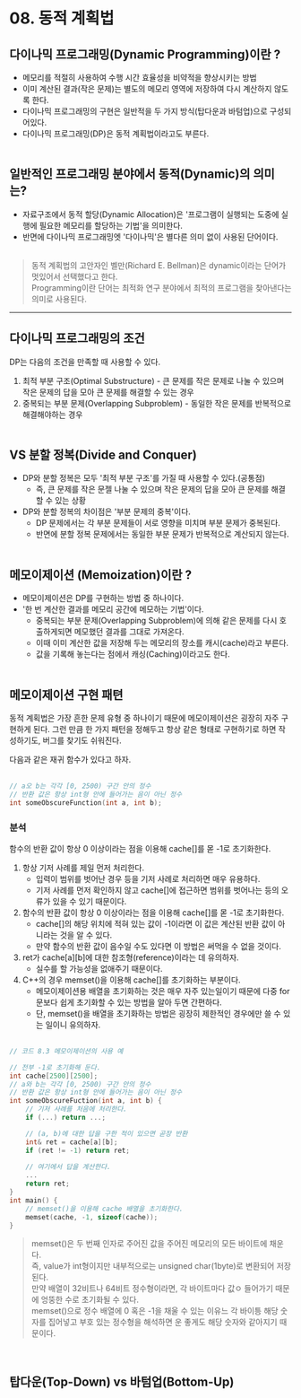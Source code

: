 # 08. 동적 계획법

## 다이나믹 프로그래밍(Dynamic Programming)이란 ?

- 메모리를 적절히 사용하여 수행 시간 효율성을 비약적을 향상시키는 방법
- 이미 계산된 결과(작은 문제)는 별도의 메모리 영역에 저장하여 다시 계산하지 않도록 한다.
- 다이나믹 프로그래밍의 구현은 일반적을 두 가지 방식(탑다운과 바텀업)으로 구성되어있다.
- 다이나믹 프로그래밍(DP)은 동적 계획법이라고도 부른다.
<br><br>

## 일반적인 프로그래밍 분야에서 동적(Dynamic)의 의미는?

- 자료구조에서 동적 할당(Dynamic Allocation)은 '프로그램이 실행되는 도중에 실행에 필요한 메모리를 할당하는 기법'을 의미한다.
- 반면에 다이나믹 프로그래밍엣 '다이나믹'은 별다른 의미 없이 사용된 단어이다.
<br><br>

> 동적 계획법의 고안자인 벨만(Richard E. Bellman)은 dynamic이라는 단어가 멋있어서 선택했다고 한다. <br>
    Programming이란 단어는 최적화 연구 분야에서 최적의 프로그램을 찾아낸다는 의미로 사용된다. <br>

---

## 다이나믹 프로그래밍의 조건

DP는 다음의 조건을 만족할 때 사용할 수 있다.
    
  1. 최적 부분 구조(Optimal Substructure)
    - 큰 문제를 작은 문제로 나눌 수 있으며 작은 문제의 답을 모아 큰 문제를 해결할 수 있는 경우
  2. 중복되는 부분 문제(Overlapping Subproblem)
    - 동일한 작은 문제를 반복적으로 해결해야하는 경우
<br><br>

## VS 분할 정복(Divide and Conquer)

- DP와 분할 정복은 모두 '최적 부분 구조'를 가질 때 사용할 수 있다.(공통점)
  - 즉, 큰 문제를 작은 문젤 나눌 수 있으며 작은 문제의 답을 모아 큰 문제를 해결할 수 있는 상황
- DP와 분할 정복의 차이점은 '부분 문제의 중복'이다.
  - DP 문제에서는 각 부분 문제들이 서로 영향을 미치며 부분 문제가 중복된다.
  - 반면에 분할 정복 문제에서는 동일한 부분 문제가 반복적으로 계산되지 않는다.
<br><br>

## 메모이제이션 (Memoization)이란 ?

- 메모이제이션은 DP를 구현하는 방법 중 하나이다.
- '한 번 계산한 결과를 메모리 공간에 메모하는 기법'이다.
  - 중복되는 부분 문제(Overlapping Subproblem)에 의해 같은 문제를 다시 호출하게되면 메모했던 결과를 그대로 가져온다.
  - 이때 이미 계산한 값을 저장해 두는 메모리의 장소를 캐시(cache)라고 부른다.
  - 값을 기록해 놓는다는 점에서 캐싱(Caching)이라고도 한다.
<br><br>

## 메모이제이션 구현 패텬

동적 계획법은 가장 흔한 문제 유형 중 하나이기 때문에 메모이제이션은 굉장히 자주 구현하게 된다.
그런 만큼 한 가지 패턴을 정해두고 항상 같은 형태로 구현하기로 하면 작성하기도, 버그를 찾기도 쉬워진다.

다음과 같은 재귀 함수가 있다고 하자.
<br><br>
```c++
// a오 b는 각각 [0, 2500) 구간 안의 정수
// 반환 값은 항상 int형 안에 들어가는 음이 아닌 정수
int someObscureFunction(int a, int b);
```

### 분석
함수의 반환 값이 항상 0 이상이라는 점을 이용해 cache[]를 몯 -1로 초기화한다.
1. 항상 기저 사례를 제일 먼저 처리한다.
    - 입력이 범위를 벗어난 경우 등을 기저 사례로 처리하면 매우 유용하다.
    - 기저 사례를 먼저 확인하지 않고 cache[]에 접근하면 범위를 벗어나는 등의 오류가 있을 수 있기 때문이다.
2. 함수의 반환 값이 항상 0 이상이라는 점을 이용해 cache[]를 몯 -1로 초기화한다.
    - cache[]의 해당 위치에 적혀 있는 값이 -1이라면 이 값은 계산된 반환 값이 아니라는 것을 알 수 있다.
    - 만약 함수의 반환 값이 음수일 수도 있다면 이 방법은 써먹을 수 없을 것이다.
3. ret가 cache[a][b]에 대한 참조형(reference)이라는 데 유의하자.
    - 실수를 할 가능성을 없애주기 때문이다.
4. C++의 경우 memset()을 이용해 cache[]를 초기화하는 부분이다.
    - 메모이제이션용 배열을 초기화하는 것은 매우 자주 있는일이기 때문에 다중 for문보다 쉽게 초기화할 수 있는 방법을 알아 두면 간편하다.
    - 단, memset()을 배열을 초기화하는 방법은 굉장히 제한적인 경우에만 쓸 수 있는 일이니 유의하자.
<br><br>
```c++
// 코드 8.3 메모이제이션의 사용 예

// 전부 -1로 초기화해 둔다.
int cache[2500][2500];
// a와 b는 각각 [0, 2500) 구간 안의 정수
// 반환 값은 항상 int형 안에 들어가는 음이 아닌 정수
int someObscureFuction(int a, int b) {
    // 기저 사례를 처음에 처리한다.
    if (...) return ...;

    // (a, b)에 대한 답을 구한 적이 있으면 곧장 반환
    int& ret = cache[a][b];
    if (ret != -1) return ret;
    
    // 여기에서 답을 계산한다.
    ...
    return ret;
}
int main() {
    // memset()을 이용해 cache 배열을 초기화한다.
    memset(cache, -1, sizeof(cache));
}
```

> memset()은 두 번째 인자로 주어진 값을 주어진 메모리의 모든 바이트에 채운다. <br>
즉,  value가 int형이지만 내부적으로는 unsigned char(1byte)로 변환되어 저장된다. <br>
만약 배열이 32비트나 64비트 정수형이라면, 각 바이트마다 값ㅇ 들어가기 때문에 엉뚱한 수로 초기화될 수 있다. <br>
memset()으로 정수 배열에 0 혹은 -1을 채울 수 있는 이유느 각 바이틍 해당 숫자를 집어넣고 부호 있는 정수형을 해석하면 운 좋게도 해당 숫자와 같아지기 때문이다.
<br>

## 탑다운(Top-Down) vs 바텀업(Bottom-Up)


